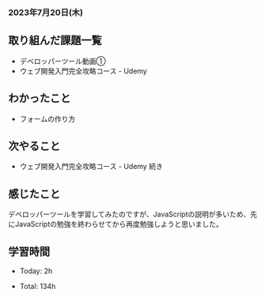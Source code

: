 ### 2023年7月20日(木)

## 取り組んだ課題一覧

- デベロッパーツール動画①
- ウェブ開発入門完全攻略コース - Udemy

## わかったこと

- フォームの作り方

## 次やること

- ウェブ開発入門完全攻略コース - Udemy 続き

## 感じたこと
デベロッパーツールを学習してみたのですが、JavaScriptの説明が多いため、先にJavaScriptの勉強を終わらせてから再度勉強しようと思いました。

## 学習時間

- Today: 2h

- Total: 134h
